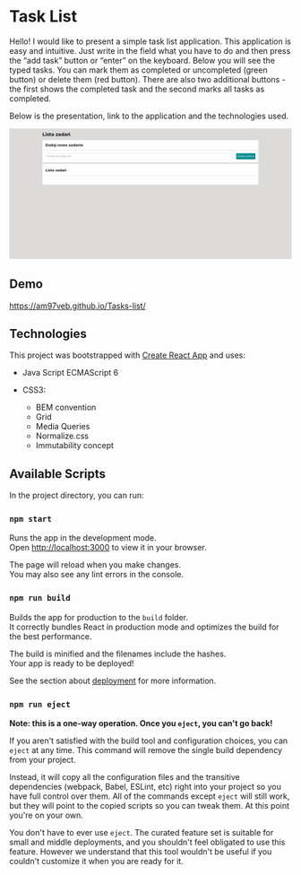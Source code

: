 # Task List

Hello! 
I would like to present a simple task list application. This application is easy and intuitive. Just write in the field what you have to do and then press the “add task” button or “enter” on the keyboard. Below you will see the typed tasks. You can mark them as completed or uncompleted (green button) or delete them (red button). 
There are also two additional buttons - the first shows the completed task and the second marks all tasks as completed.

Below is the presentation, link to the application and the technologies used.


![App presentation](src/TaskListGif.gif)


## Demo
https://am97veb.github.io/Tasks-list/


## Technologies

This project was bootstrapped with [Create React App](https://github.com/facebook/create-react-app) and uses:

- Java Script ECMAScript 6

- CSS3:
    - BEM convention
    - Grid
    - Media Queries
    - Normalize.css
    - Immutability concept


## Available Scripts

In the project directory, you can run:

### `npm start`

Runs the app in the development mode.\
Open [http://localhost:3000](http://localhost:3000) to view it in your browser.

The page will reload when you make changes.\
You may also see any lint errors in the console.

### `npm run build`

Builds the app for production to the `build` folder.\
It correctly bundles React in production mode and optimizes the build for the best performance.

The build is minified and the filenames include the hashes.\
Your app is ready to be deployed!

See the section about [deployment](https://facebook.github.io/create-react-app/docs/deployment) for more information.

### `npm run eject`

**Note: this is a one-way operation. Once you `eject`, you can't go back!**

If you aren't satisfied with the build tool and configuration choices, you can `eject` at any time. This command will remove the single build dependency from your project.

Instead, it will copy all the configuration files and the transitive dependencies (webpack, Babel, ESLint, etc) right into your project so you have full control over them. All of the commands except `eject` will still work, but they will point to the copied scripts so you can tweak them. At this point you're on your own.

You don't have to ever use `eject`. The curated feature set is suitable for small and middle deployments, and you shouldn't feel obligated to use this feature. However we understand that this tool wouldn't be useful if you couldn't customize it when you are ready for it.
